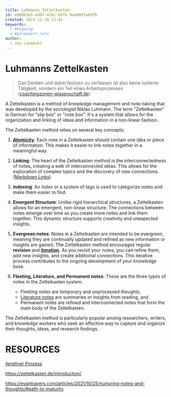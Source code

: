 ```yaml
---
title: Luhmanns Zettelkasten
id: e088b3a5-ed07-41bc-b9fe-9a4d097a6df6
created: 2021-12-18 23:41
keywords: 
  - #ongoing
  - #permanent-note
author:
  - Jan Lehmkuhl
---
```



Luhmanns Zettelkasten
======================================================================

> Das Denken und dabei Notizen zu verfassen ist also keine isolierte Tätigkeit, sondern ein Teil eines Arbeitsprozesses.  
> ([coachingzonen-wissenschaft.de](https://coachingzonen-wissenschaft.de/zettelkasten))  


A Zettelkasten is a method of knowledge management and note-taking that was developed by the sociologist Niklas Luhmann. 
The term "Zettelkasten" is German for "slip box" or "note box". It's a system that allows for the organization and linking of ideas and information in a non-linear fashion.

The Zettelkasten method relies on several key concepts:

1. [**Atomicity**](./atomic-notes.md): Each note in a Zettelkasten should contain one idea or piece of information. 
    This makes it easier to link notes together in a meaningful way.

2. **Linking**: 
    The heart of the Zettelkasten method is the interconnectedness of notes, creating a web of interconnected ideas. 
    This allows for the exploration of complex topics and the discovery of new connections. 
    ([Markdown Links](/coding/languages/markdown/links/README.md))

3. **Indexing**: An index or a system of tags is used to categorize notes and make them easier to find.

4. **Emergent Structure**: Unlike rigid hierarchical structures, a Zettelkasten allows for an emergent, non-linear structure. 
    The connections between notes emerge over time as you create more notes and link them together. 
    This dynamic structure supports creativity and unexpected insights.

5. **Evergreen notes**: Notes in a Zettelkasten are intended to be evergreen, meaning they are continually updated and refined as new information or insights are gained.
    The Zettelkasten method encourages regular **revision** and [**iteration**](iterative-process.md). 
    As you revisit your notes, you can refine them, add new insights, and create additional connections. 
    This iterative process contributes to the ongoing development of your knowledge base.

6. **Fleeting, Literature, and Permanent notes**: These are the three types of notes in the Zettelkasten system. 
    * Fleeting notes are temporary and unprocessed thoughts, 
    * [Literature notes](../processes/literature-excerpts.md) are summaries or insights from reading, and 
    * Permanent notes are refined and interconnected notes that form the main body of the Zettelkasten.


The Zettelkasten method is particularly popular among researchers, writers, and knowledge workers who seek an effective way to capture and organize their thoughts, ideas, and research findings.




RESOURCES
======================================================================

[iterativer Prozess](../note-taking/iterative-process.md)  

https://zettelkasten.de/introduction/  

https://evantravers.com/articles/2021/10/25/nurturing-notes-and-thoughts/#path-to-maturity
